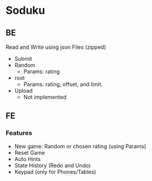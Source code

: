 # Soduku

## BE

Read and Write using json Files (zipped)

- Submit
- Random
  - Params: rating
- root
  - Params: rating, offset, and limit.
- Upload
  - Not implemented

## FE

### Features

- New game: Random or chosen rating (using Params)
- Reset Game
- Auto Hints
- State History (Redo and Undo)
- Keypad (only for Phones/Tables)
